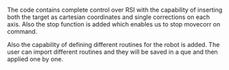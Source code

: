 The code contains complete control over RSI with the capability of inserting both the target as cartesian coordinates and single corrections on each axis. Also the stop function is added which enables us to stop movecorr on command.


Also the capability of defining different routines for the robot is added. The user can import different routines and they will be saved in a que and then applied one by one.
